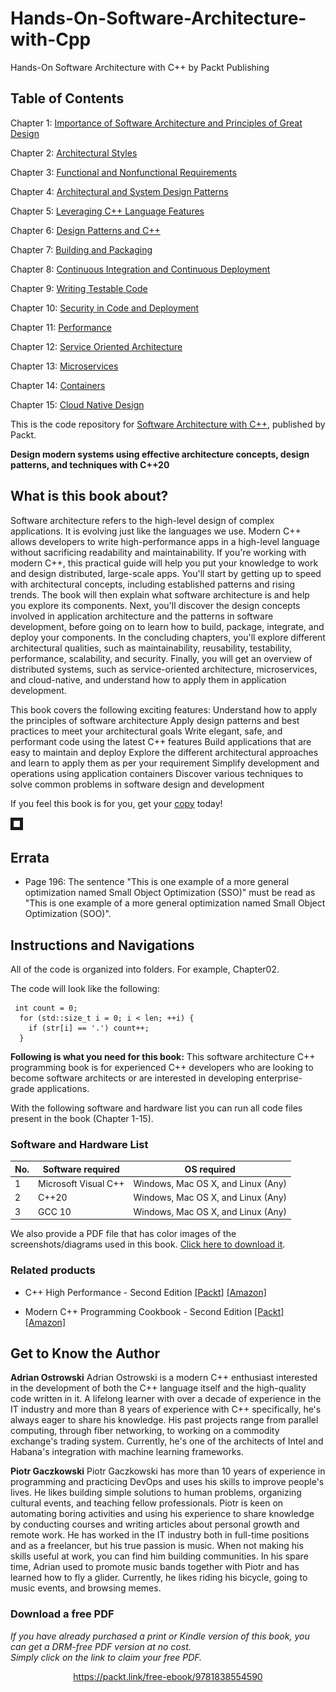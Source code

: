 # Hands-On-Software-Architecture-with-Cpp
Hands-On Software Architecture with C++ by Packt Publishing

## Table of Contents

Chapter 1: [Importance of Software Architecture and Principles of Great
Design](Chapter01)

Chapter 2: [Architectural Styles](Chapter02)

Chapter 3: [Functional and Nonfunctional Requirements](Chapter03)

Chapter 4: [Architectural and System Design Patterns](Chapter04)

Chapter 5: [Leveraging C++ Language Features](Chapter05)

Chapter 6: [Design Patterns and C++](Chapter06)

Chapter 7: [Building and Packaging](Chapter07)

Chapter 8: [Continuous Integration and Continuous Deployment](Chapter08)

Chapter 9: [Writing Testable Code](Chapter09)

Chapter 10: [Security in Code and Deployment](Chapter10)

Chapter 11: [Performance](Chapter11)

Chapter 12: [Service Oriented Architecture](Chapter12)

Chapter 13: [Microservices](Chapter13)

Chapter 14: [Containers](Chapter14)

Chapter 15: [Cloud Native Design](Chapter15)

<a href="https://www.packtpub.com/product/software-architecture-with-c/9781838554590?utm_source=github&utm_medium=repository&utm_campaign=9781786461629"><img src="" alt="" height="256px" align="right"></a>

This is the code repository for [Software Architecture with C++](https://www.packtpub.com/product/software-architecture-with-c/9781838554590?utm_source=github&utm_medium=repository&utm_campaign=9781786461629), published by Packt.

**Design modern systems using effective architecture concepts, design patterns, and techniques with C++20**

## What is this book about?
Software architecture refers to the high-level design of complex applications. It is evolving just like the languages we use. Modern C++ allows developers to write high-performance apps in a high-level language without sacrificing readability and maintainability. If you're working with modern C++, this practical guide will help you put your knowledge to work and design distributed, large-scale apps. You'll start by getting up to speed with architectural concepts, including established patterns and rising trends. The book will then explain what software architecture is and help you explore its components. Next, you'll discover the design concepts involved in application architecture and the patterns in software development, before going on to learn how to build, package, integrate, and deploy your components. In the concluding chapters, you'll explore different architectural qualities, such as maintainability, reusability, testability, performance, scalability, and security. Finally, you will get an overview of distributed systems, such as service-oriented architecture, microservices, and cloud-native, and understand how to apply them in application development. 

This book covers the following exciting features:
Understand how to apply the principles of software architecture
Apply design patterns and best practices to meet your architectural goals
Write elegant, safe, and performant code using the latest C++ features
Build applications that are easy to maintain and deploy
Explore the different architectural approaches and learn to apply them as per your requirement
Simplify development and operations using application containers
Discover various techniques to solve common problems in software design and development

If you feel this book is for you, get your [copy](https://www.amazon.com/dp/1838554599) today!

<a href="https://www.packtpub.com/?utm_source=github&utm_medium=banner&utm_campaign=GitHubBanner"><img src="https://raw.githubusercontent.com/PacktPublishing/GitHub/master/GitHub.png" 
alt="https://www.packtpub.com/" border="5" /></a>

## Errata

* Page 196: The sentence "This is one example of a more general optimization named Small Object Optimization (SSO)" must be read as "This is one example of a more general optimization named Small Object Optimization (SOO)".

## Instructions and Navigations
All of the code is organized into folders. For example, Chapter02.

The code will look like the following:
```
 int count = 0;
  for (std::size_t i = 0; i < len; ++i) {
    if (str[i] == '.') count++;
  }
```

**Following is what you need for this book:**
This software architecture C++ programming book is for experienced C++ developers who are looking to become software architects or are interested in developing enterprise-grade applications.

With the following software and hardware list you can run all code files present in the book (Chapter 1-15).
### Software and Hardware List
| No. | Software required | OS required |
| -------- | ------------------------------------ | ----------------------------------- |
| 1 | Microsoft Visual C++ | Windows, Mac OS X, and Linux (Any) |
| 2 | C++20 | Windows, Mac OS X, and Linux (Any) |
| 3 | GCC 10 | Windows, Mac OS X, and Linux (Any) |

We also provide a PDF file that has color images of the screenshots/diagrams used in this book. [Click here to download it](https://static.packt-cdn.com/downloads/9781838554590_ColorImages.pdf).

### Related products
* C++ High Performance - Second Edition [[Packt]](https://www.packtpub.com/product/c-high-performance-second-edition/9781839216541?utm_source=github&utm_medium=repository&utm_campaign=9781839216541) [[Amazon]](https://www.amazon.com/dp/1839216549)

* Modern C++ Programming Cookbook - Second Edition [[Packt]](https://www.packtpub.com/product/modern-c-programming-cookbook-second-edition/9781800208988?utm_source=github&utm_medium=repository&utm_campaign=9781800208988) [[Amazon]](https://www.amazon.com/dp/B08GM9KKMR)

## Get to Know the Author
**Adrian Ostrowski**
Adrian Ostrowski is a modern C++ enthusiast interested in the development of both the C++ language itself and the high-quality code written in it. A lifelong learner with over a decade of experience in the IT industry and more than 8 years of experience with C++ specifically, he's always eager to share his knowledge. His past projects range from parallel computing, through fiber networking, to working on a commodity exchange's trading system. Currently, he's one of the architects of Intel and Habana's integration with machine learning frameworks.

**Piotr Gaczkowski**
Piotr Gaczkowski has more than 10 years of experience in programming and practicing DevOps and uses his skills to improve people's lives. He likes building simple solutions to human problems, organizing cultural events, and teaching fellow professionals. Piotr is keen on automating boring activities and using his experience to share knowledge by conducting courses and writing articles about personal growth and remote work.
He has worked in the IT industry both in full-time positions and as a freelancer, but his true passion is music. When not making his skills useful at work, you can find him building communities.
In his spare time, Adrian used to promote music bands together with Piotr and has learned how to fly a glider. Currently, he likes riding his bicycle, going to music events, and browsing memes.


### Download a free PDF

 <i>If you have already purchased a print or Kindle version of this book, you can get a DRM-free PDF version at no cost.<br>Simply click on the link to claim your free PDF.</i>
<p align="center"> <a href="https://packt.link/free-ebook/9781838554590">https://packt.link/free-ebook/9781838554590 </a> </p>